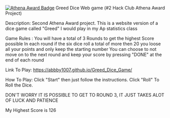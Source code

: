 [![Athena Award Badge](https://img.shields.io/endpoint?url=https%3A%2F%2Faward.athena.hackclub.com%2Fapi%2Fbadge)](https://award.athena.hackclub.com?utm_source=readme)
Greed Dice Web game (#2 Hack Club Athena Award Project)

Description: Second Athena Award  project. This is a website version of a dice game called "Greed" I would play in my Ap statistics class

Game Rules : You will have a total of 3 Rounds to get the highest Score possible
In each round if the six dice roll a total of more then 20 you loose all your points and only keep the starting number
You can choose to not move on to the next round and keep your score by pressing "DONE" at the end of each round

Link To Play: https://abbby1007.github.io/Greed_Dice_Game/

How To Play: Click "Start" then just follow the instructions. Click "Roll" To Roll the Dice.

DON'T WORRY IT IS POSSIBLE TO GET TO ROUND 3, IT JUST TAKES ALOT OF LUCK AND PATIENCE

My Highest Score is 126
